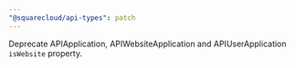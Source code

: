 ```yaml
---
"@squarecloud/api-types": patch
---
```


Deprecate APIApplication, APIWebsiteApplication and APIUserApplication `isWebsite` property.
